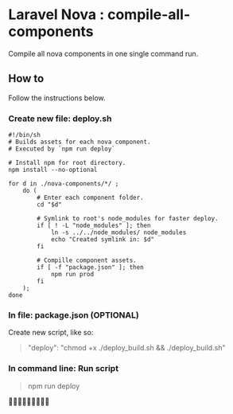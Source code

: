 # Laravel Nova : compile-all-components
Compile all nova components in one single command run.


## How to
Follow the instructions below.


### Create new file: deploy.sh
```
#!/bin/sh
# Builds assets for each nova component.
# Executed by `npm run deploy`

# Install npm for root directory.
npm install --no-optional 

for d in ./nova-components/*/ ;
    do (
        # Enter each component folder.
        cd "$d"

        # Symlink to root's node_modules for faster deploy.
        if [ ! -L "node_modules" ]; then
            ln -s ../../node_modules/ node_modules
            echo "Created symlink in: $d"
        fi

        # Compille component assets.
        if [ -f "package.json" ]; then
            npm run prod
        fi
    );
done
```

### In file: package.json (OPTIONAL)

Create new script, like so:
> "deploy": "chmod +x ./deploy_build.sh && ./deploy_build.sh"


### In command line: Run script

> npm run deploy

🎉🎉🎉🎉🎉🎉🎉🎉🎉
